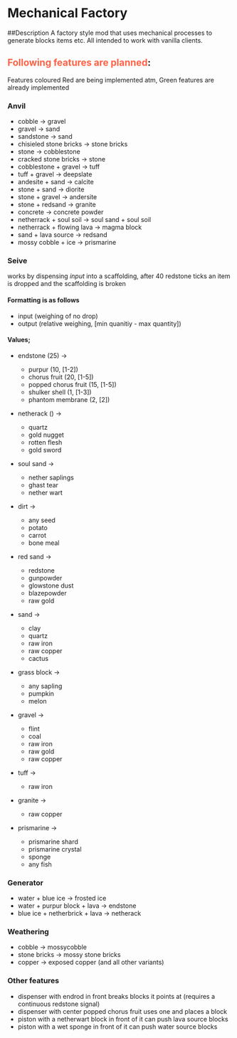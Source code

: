 # Mechanical Factory
##Description
A factory style mod that uses mechanical processes to generate blocks items etc. All intended to work with vanilla clients.

## <span style="color:Tomato;">Following features are planned</span>:
Features coloured Red are being implemented atm, Green features are already implemented

### Anvil
- cobble -> gravel
- gravel -> sand
- sandstone -> sand
- chisieled stone bricks -> stone bricks
- stone -> cobblestone
- cracked stone bricks -> stone
- cobblestone + gravel -> tuff
- tuff + gravel -> deepslate
- andesite + sand -> calcite
- stone + sand -> diorite
- stone + gravel -> andersite
- stone + redsand -> granite
- concrete -> concrete powder
- netherrack + soul soil -> soul sand + soul soil
- netherrack + flowing lava -> magma block
- sand + lava source -> redsand
- mossy cobble + ice -> prismarine

### Seive
works by dispensing *input* into a scaffolding, after 40 redstone ticks an item is dropped and the scaffolding is broken

#### Formatting is as follows
 - input (weighing of no drop)
 - output (relative weighing, [min quanitiy - max quantity])

#### Values;
 - endstone (25) ->
   - purpur (10, [1-2])
   - chorus fruit (20, [1-5])
   - popped chorus fruit (15, [1-5])
   - shulker shell (1, [1-3])
   - phantom membrane (2, [2])


- netherack () ->
  - quartz
  - gold nugget
  - rotten flesh
  - gold sword


- soul sand ->
    - nether saplings
    - ghast tear
    - nether wart


- dirt ->
  - any seed
  - potato
  - carrot
  - bone meal


- red sand ->
  - redstone
  - gunpowder
  - glowstone dust
  - blazepowder
  - raw gold


- sand ->
  - clay
  - quartz
  - raw iron
  - raw copper
  - cactus


- grass block ->
  - any sapling
  - pumpkin
  - melon


- gravel ->
  - flint
  - coal
  - raw iron
  - raw gold
  - raw copper


- tuff ->
  - raw iron


- granite ->
  - raw copper


- prismarine ->
  - prismarine shard
  - prismarine crystal
  - sponge
  - any fish

### Generator
- water + blue ice -> frosted ice
- water + purpur block + lava -> endstone
- blue ice + netherbrick + lava -> netherack

### Weathering
- cobble -> mossycobble
- stone bricks -> mossy stone bricks
- copper -> exposed copper (and all other variants)

### Other features
- dispenser with endrod in front breaks blocks it points at (requires a continuous redstone signal)
- dispenser with center popped chorus fruit uses one and places a block
- piston with a netherwart block in front of it can push lava source blocks
- piston with a wet sponge in front of it can push water source blocks

